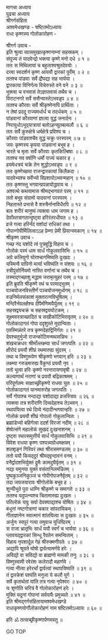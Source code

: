 मागचा अध्याय  
पुढचा अध्याय  
श्रीगर्गसंहिता  
अश्वमेधखण्डः - षष्टितमोऽध्यायः  
राधा कृष्णस्य गोलोकारोहण -  
  
श्रीगर्ग उवाच -  
इति श्रुत्वा व्यासमुखात्कृष्णनाम्नां सहस्रकम् ।  
संपूज्य तं यादवेन्द्रो भक्त्या कृष्णे मनो दधे ॥ १ ॥  
ततः स मिथिलायां च बहुलाश्वश्रुतदेवयोः ।  
दत्त्वा स्वदर्शनं कृष्ण आययौ द्वारकां पुरीम् ॥ २ ॥  
ततश्च पांडवाः सर्वे द्रौपद्या सह भार्यया ।  
द्वारकाया विनिर्गत्य विचेरुस्ते वने वने ॥ ३ ॥  
भुक्त्वा च वनवासं तेऽज्ञातवासं तथैव च ।  
विराटनगरे सर्वे ससैन्यास्तेऽभवन्नृप ॥ ४ ॥  
ततश्च कौरवाः सर्वे श्रीकृष्णेनापि प्रार्थिताः ।  
न तेषां प्रददू राज्यमर्धार्धं च तदर्धकम् ॥ ५ ॥  
पांडवानां कौरवाणां ज्ञात्वा युद्धं जनार्दनः ।  
निरायुधोऽभूद्‌यात्रायां बलोऽहन्सूतबल्वलौ ॥ ६ ॥  
ततः सर्वे कुरुक्षेत्रे धर्मक्षेत्रे प्रविश्य च ।  
कौरवाः पांडवाश्चैव युद्धं चक्रुः परस्परम् ॥ ७ ॥  
जयः कृष्णस्य कृपया पांडवानां बभूव ह ।  
भारते च मृताः सर्वे कौरवाः कृतकिल्बिषाः ॥ ८ ॥  
ततश्च नव वर्षाणि धर्मो राज्यं चकार ह ।  
हयमेधत्रयं चक्रे तेन शुद्धोऽभवन्नृपः ॥ ९ ॥  
ततः कृष्णेच्छया राजन्द्वारकायां किलैकदा ।  
यादवेभ्यश्च सर्वेभ्यो विप्रशापोऽभवन्महान् ॥ १० ॥  
ततः कृष्णस्तु भगवान्प्रपन्नायोद्धवाय च ।  
अश्वत्थे कथयामास श्रीमद्‌भागवतं परम् ॥ ११ ॥  
ततो बभूव संग्रामो यादवानां परस्परम् ।  
निहतास्ते प्रभासे वै शस्त्रैर्नानाविधैरपि ॥ १२ ॥  
बलः शरीरं मानुष्यं त्यक्त्वा धाम जगाम ह ।  
देवाँस्तत्रागतान्दृष्ट्वा हरिरंतरधीयत ॥ १३ ॥  
व्रजे गत्वा हरिर्नंदं यशोदां राधिकां तथा ।  
गोपान्गोपीर्मिलित्वाऽऽह प्रेम्णा प्रेमी प्रियान्स्वकान् ॥ १४ ॥  
श्रीकृष्ण उवाच -  
गच्छ नंद यशोदे त्वं पुत्रबुद्धिं विहाय च ।  
गोलोकं परमं धाम सार्धं गोकुलवासिभिः ॥ १५ ॥  
अग्रे कलियुगो घोरश्चागमिष्यति दुःखदः ।  
यस्मिन्वै पापिनो मर्त्या भविष्यंति न संशयः ॥ १६ ॥  
स्त्रीपुंसोर्नियमो नास्ति वर्णानां च तथैव च ।  
तस्माद्‌गच्छाशु मद्धाम जरामृत्युहरं परम् ॥ १७ ॥  
इति ब्रुवति श्रीकृष्णे रथं च परमाद्‌भुतम् ।  
पञ्चयोजनविस्तीर्णं पञ्चयोजनमूर्ध्वगम् ॥ १८ ॥  
वज्रनिर्मलसंकाशं मुक्तारत्नविभूषितम् ।  
मन्दिरैर्नवलक्षैश्च दीपैर्मणिमयैर्युतम् ॥ १९ ॥  
सहस्रद्वयचक्रं च सहस्रद्वयघोटकम् ।  
सूक्ष्मवस्त्राच्छादितं च सखीकोटिभिरावृतम् ॥ २० ॥  
गोलोकादागतं गोपा ददृशुस्ते मुदान्विताः ।  
एतस्मिन्नंतरे तत्र कृष्णदेहाद्विनिर्गतः ॥ २१ ॥  
देवश्चतुर्भुजो राजन्कोटिमन्मथसन्निभः ।  
शंखचक्रधरः श्रीमाँल्लक्ष्म्या सार्धं जगत्पतिः ॥ २२ ॥  
क्षीरोदं प्रययौ शीघ्रं रथमारुह्य सुंदरम् ।  
तथा च विष्णुरूपेण श्रीकृष्णो भगवान् हरिः ॥ २३ ॥  
लक्ष्म्या गरुडमारुह्य वैकुण्ठं प्रययौ नृप ।  
ततो भूत्वा हरिः कृष्णो नरनारायणावृषी ॥ २४ ॥  
कल्याणार्थं नराणां च प्रययौ बद्रिकाश्रमम् ।  
परिपूर्णतमः साक्षाच्छ्रीकृष्णो राधया युतः ॥ २५ ॥  
गोलोकादागतं यानमारुरोह जगत्पतिः ।  
सर्वे गोपाश्च नन्दाद्या यशोदाद्या व्रजस्त्रियः ॥ २६ ॥  
त्यक्त्वा तत्र शरीराणि दिव्यदेहाश्च तेऽभवन् ।  
स्थापयित्वा रथे दिव्ये नंदादीन्भगवान्हरिः ॥ २७ ॥  
गोलोकं प्रययौ शीघ्रं गोपालो गोकुलान्वितः ।  
ब्रह्मांडेभ्यो बहिर्गत्वा ददर्श विरजां नदीम् ॥ २८ ॥  
शेषोत्संगे महालोकं सुखदं दुःखनाशनम् ।  
दृष्ट्वा रथात्समुत्तीर्य सार्धं गोकुलवासिभिः ॥ २९ ॥  
विवेश राधया कृष्णः पश्यन्न्यग्रोधमक्षयम् ।  
शतशृङ्गं गिरिवरं तथा श्रीरासमण्डलम् ॥ ३० ॥  
ततो ययौ कियद्‌दूरं श्रीमद्‌वृन्दावनं वनम् ।  
वनैर्द्वादशभिर्युक्तं द्रुमैः कामदुघैर्वृतम् ॥ ३१ ॥  
नद्या यमुनया युक्तं वसंतानिलमंडितम् ।  
पुष्पकुञ्जनिकुञ्जं च गोपीगोपजनैर्वृतम् ॥ ३२ ॥  
तदा जयजयारावः श्रीगोलोके बभूव ह ।  
शून्यीभूते पुरा धाम्नि श्रीकृष्णे च समागते ॥ ३३ ॥  
ततश्च यदुपत्न्यश्च चितामारुह्य दुःखतः ।  
पतिलोकं ययुः सर्वा देवक्याद्याश्च योषितः ॥ ३४ ॥  
बंधूनां नष्टगोत्राणां चकार सांपरायिकम् ।  
गीताज्ञानेन स्वात्मानं शांतयित्वा स दुःखतः ॥ ३५ ॥  
अर्जुनः स्वपुरं गत्वा तमुवाच युधिष्ठिरम् ।  
स राजा भ्रातृभिः सार्धं ययौ स्वर्गं च भार्यया ॥ ३६ ॥  
प्लावयद्‌द्वारकां सिन्धू रैवतेन समन्विताम् ।  
विहाय नृपशार्दूल गेहं श्रीरुक्मणीपतेः ॥ ३७ ॥  
अद्यापि श्रूयते घोषो द्वार्वत्यामर्णवे हरेः ।  
अविद्यो वा सविद्यो वा ब्राह्मणो मामकी तनुः ॥ ३८ ॥  
विष्णुस्वामी रवेरंशः कलेरादौ महार्णवे ।  
गत्वा नीत्वा हरेरर्चां द्वार्वत्यां स्थापयिष्यति ॥ ३९ ॥  
तं द्वारकेशं पश्यंति मनुजा ये कलौ युगे ।  
सर्वे कृतार्थतां यांति तत्र गत्वा नृपेश्वरः ॥ ४० ॥  
यः शृणोति चरित्रं वै गोलोकारोहणं हरेः ।  
मुक्तिं यदूनां गोपानां सर्वपापैः प्रमुच्यते ॥ ४१ ॥  
इति श्रीमद्‌गर्गसंहितायामश्वमेधखण्डे  
राधाकृष्णयोर्गोलोकारोहणं नाम षष्टितमोऽध्यायः ॥ ६० ॥  
  
हरिः ॐ तत्सच्छ्रीकृष्णार्पणमस्तु ॥  
  
GO TOP
